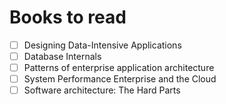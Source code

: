 # Books to read

- [ ]  Designing Data-Intensive Applications
- [ ]  Database Internals
- [ ]  Patterns of enterprise application architecture
- [ ]  System Performance Enterprise and the Cloud
- [ ]  Software architecture: The Hard Parts
